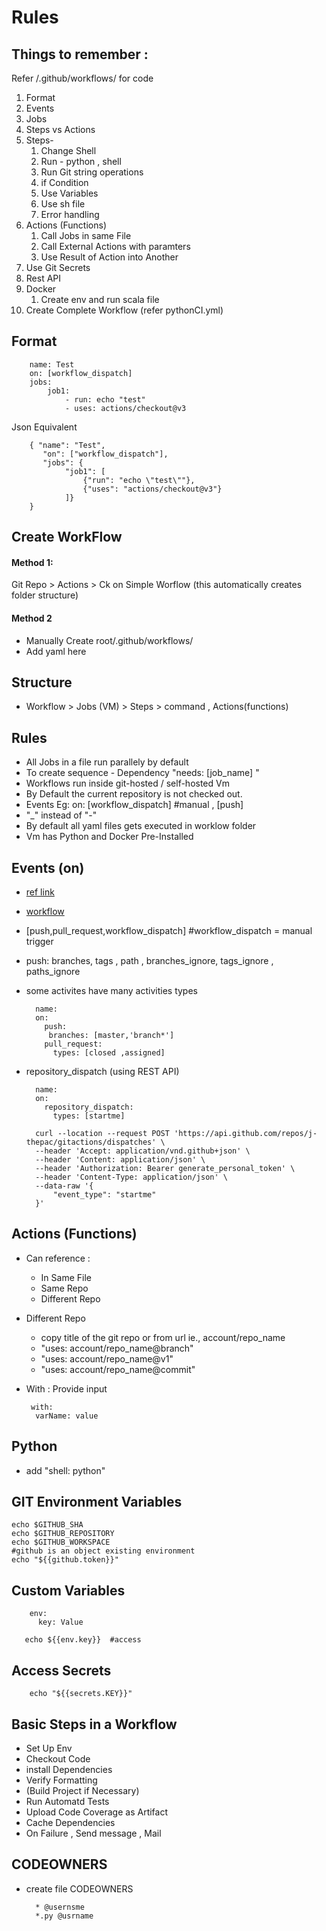 # Rules
## Things to remember :
Refer /.github/workflows/ for code 
1. Format
2. Events
3. Jobs
4. Steps vs Actions
5. Steps-
   1.  Change Shell
   2.  Run - python , shell
   3.  Run Git string operations
   4.  if Condition
   5.  Use Variables  
   6.  Use sh file 
   7.  Error handling
6. Actions (Functions)
   1. Call Jobs in same File
   2. Call External Actions with paramters   
   3. Use Result of Action into Another
7. Use Git Secrets
8. Rest API
9. Docker
   1. Create env and run scala file
10. Create Complete Workflow (refer pythonCI.yml)


## Format

        name: Test
        on: [workflow_dispatch]
        jobs:
            job1:
                - run: echo "test"
                - uses: actions/checkout@v3
Json Equivalent

        { "name": "Test",
           "on": ["workflow_dispatch"],
           "jobs": {
                "job1": [
                    {"run": "echo \"test\""},
                    {"uses": "actions/checkout@v3"}
                ]}
        }
                  
## Create WorkFlow
#### Method 1:
Git Repo > Actions > Ck on Simple Worflow (this automatically creates folder structure)

#### Method 2
- Manually Create root/.github/workflows/
- Add yaml here 

## Structure 
- Workflow > Jobs (VM) >  Steps > command ,  Actions(functions)

## Rules
- All Jobs in a file run parallely by default
- To create sequence
        - Dependency "needs: [job_name] "
- Workflows run inside git-hosted / self-hosted Vm
- By Default the current repository is not checked out.
- Events  Eg: on: [workflow_dispatch] #manual , [push]
-  "_" instead of "-"
- By default all yaml files gets executed in worklow folder
- Vm has Python and Docker Pre-Installed 



## Events (on)
- [ref link](https://docs.github.com/en/actions/using-workflows/events-that-trigger-workflows#pull_request)
- [workflow](https://docs.github.com/en/actions/using-workflows/workflow-syntax-for-github-actions)
- [push,pull_request,workflow_dispatch] #workflow_dispatch = manual trigger
- push: branches, tags , path , branches_ignore, tags_ignore , paths_ignore
- some activites have many activities types

        name:
        on:
          push:
           branches: [master,'branch*']
          pull_request:
            types: [closed ,assigned]
            
- repository_dispatch (using REST API)

        name:
        on:
          repository_dispatch:
            types: [startme]
            
        curl --location --request POST 'https://api.github.com/repos/j-thepac/gitactions/dispatches' \
        --header 'Accept: application/vnd.github+json' \
        --header 'Content: application/json' \
        --header 'Authorization: Bearer generate_personal_token' \
        --header 'Content-Type: application/json' \
        --data-raw '{
            "event_type": "startme"
        }'

## Actions (Functions)
  - Can reference :
    - In Same File
    - Same Repo
    - Different Repo
  - Different Repo  
    - copy title of the git repo or from url ie., account/repo_name
    - "uses: account/repo_name@branch"
    - "uses: account/repo_name@v1"
    - "uses: account/repo_name@commit"
  - With : Provide input
  
         with:
          varName: value

## Python
- add "shell: python"

## GIT Environment Variables

    echo $GITHUB_SHA
    echo $GITHUB_REPOSITORY
    echo $GITHUB_WORKSPACE
    #github is an object existing environment
    echo "${{github.token}}"

## Custom Variables

        env:
          key: Value
          
       echo ${{env.key}}  #access
## Access Secrets

        echo "${{secrets.KEY}}"

## Basic Steps in a Workflow
- Set Up Env
- Checkout Code
- install Dependencies
- Verify Formatting
- (Build Project if Necessary)
- Run Automatd Tests
- Upload Code Coverage as Artifact
- Cache Dependencies
- On Failure , Send message , Mail

## CODEOWNERS
- create file CODEOWNERS

        * @usernsme
        *.py @usrname 
